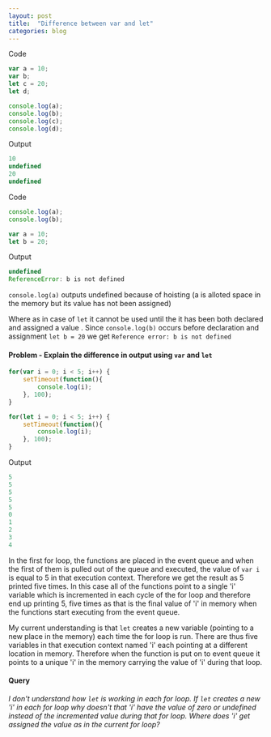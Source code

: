 ```yaml
---
layout: post
title:  "Difference between var and let"
categories: blog
---
```


Code

```javascript
var a = 10;
var b;
let c = 20;
let d;

console.log(a);
console.log(b);
console.log(c);
console.log(d);
```

Output

```javascript
10
undefined
20
undefined
```

Code

```javascript
console.log(a);
console.log(b);

var a = 10;
let b = 20;
```

Output
```javascript
undefined
ReferenceError: b is not defined
```

```console.log(a)``` outputs undefined because of hoisting (a is alloted space in the memory but its value has not been assigned) 

Where as in case of ```let``` it cannot be used until the it has been both declared and assigned a value . Since ```console.log(b)``` occurs before declaration and assignment ```let b = 20``` we get ```Reference error: b is not defined```

#### Problem - Explain the difference in output using ```var``` and ```let```

```javascript
for(var i = 0; i < 5; i++) {
    setTimeout(function(){
        console.log(i);
    }, 100);
}

for(let i = 0; i < 5; i++) {
    setTimeout(function(){
        console.log(i);
    }, 100);
}
```

Output

```javascript
5
5
5
5
5
0
1
2
3
4
```

In the first for loop, the functions are placed in the event queue and when the first of them is pulled out of the queue and executed, the value of ```var i``` is equal to 5 in that execution context. Therefore we get the result as 5 printed five times. In this case all of the functions point to a single 'i' variable which is incremented in each cycle of the for loop and therefore end up printing 5, five times as that is the final value of 'i' in memory when the functions start executing from the event queue. 

My current understanding is that ```let``` creates a new variable (pointing to a new place in the memory) each time the for loop is run. There are thus five variables in that execution context named 'i' each pointing at a different location in memory. Therefore when the function is put on to event queue it points to a unique 'i' in the memory carrying the value of 'i' during that loop.

#### Query
*I don't understand how ```let``` is working in each for loop. If ```let``` creates a new 'i' in each for loop why doesn't that 'i' have the value of zero or undefined instead of the incremented value during that for loop. Where does 'i' get assigned the value as in the current for loop?*

